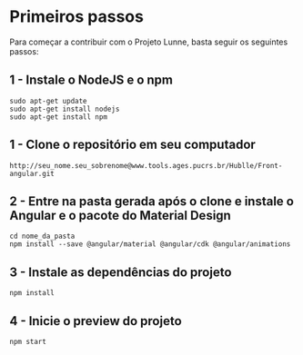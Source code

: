# Primeiros passos

Para começar a contribuir com o Projeto Lunne, basta seguir os seguintes passos:

## 1 - Instale o NodeJS e o npm

```
sudo apt-get update
sudo apt-get install nodejs
sudo apt-get install npm
```

## 1 - Clone o repositório em seu computador

```
http://seu_nome.seu_sobrenome@www.tools.ages.pucrs.br/Hublle/Front-angular.git
```

## 2 - Entre na pasta gerada após o clone e instale o Angular e o pacote do Material Design

```
cd nome_da_pasta
npm install --save @angular/material @angular/cdk @angular/animations
```

## 3 - Instale as dependências do projeto

```
npm install
```

## 4 - Inicie o preview do projeto

```
npm start
```

